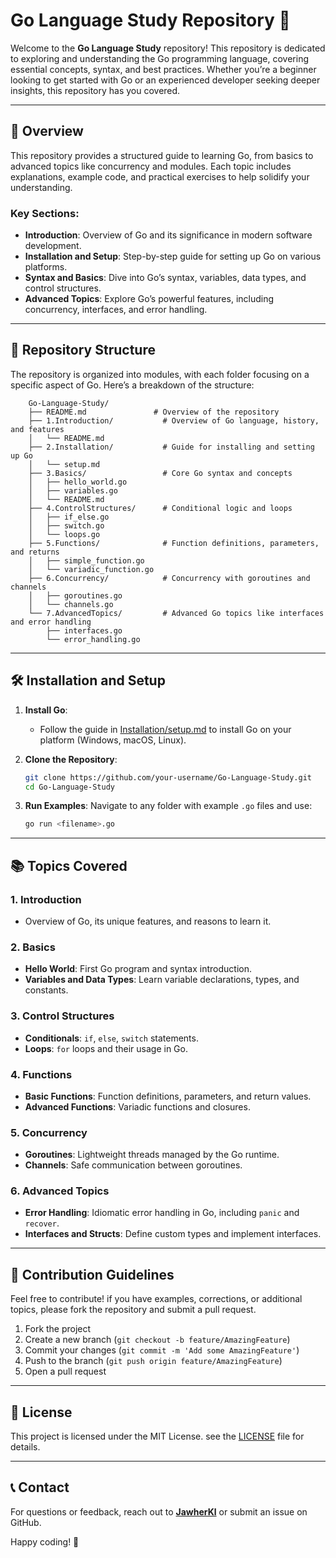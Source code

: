 # Go Language Study Repository 📘
Welcome to the **Go Language Study** repository! This repository is dedicated to exploring and understanding the Go programming language, covering essential concepts, syntax, and best practices. Whether you’re a beginner looking to get started with Go or an experienced developer seeking deeper insights, this repository has you covered.

---

## 🌟 Overview
This repository provides a structured guide to learning Go, from basics to advanced topics like concurrency and modules. Each topic includes explanations, example code, and practical exercises to help solidify your understanding.

### Key Sections:
- **Introduction**: Overview of Go and its significance in modern software development.
- **Installation and Setup**: Step-by-step guide for setting up Go on various platforms.
- **Syntax and Basics**: Dive into Go’s syntax, variables, data types, and control structures.
- **Advanced Topics**: Explore Go’s powerful features, including concurrency, interfaces, and error handling.

---

## 📂 Repository Structure

The repository is organized into modules, with each folder focusing on a specific aspect of Go. Here’s a breakdown of the structure:
```
    Go-Language-Study/
    ├── README.md               # Overview of the repository
    ├── 1.Introduction/           # Overview of Go language, history, and features
    │   └── README.md
    ├── 2.Installation/           # Guide for installing and setting up Go
    │   └── setup.md
    ├── 3.Basics/                 # Core Go syntax and concepts
    │   ├── hello_world.go
    │   ├── variables.go
    │   └── README.md
    ├── 4.ControlStructures/      # Conditional logic and loops
    │   ├── if_else.go
    │   ├── switch.go
    │   └── loops.go
    ├── 5.Functions/              # Function definitions, parameters, and returns
    │   ├── simple_function.go
    │   └── variadic_function.go
    ├── 6.Concurrency/            # Concurrency with goroutines and channels
    │   ├── goroutines.go
    │   └── channels.go
    └── 7.AdvancedTopics/         # Advanced Go topics like interfaces and error handling
        ├── interfaces.go
        └── error_handling.go
```

---

## 🛠 Installation and Setup

1. **Install Go**:
   - Follow the guide in [Installation/setup.md](Installation/setup.md) to install Go on your platform (Windows, macOS, Linux).

2. **Clone the Repository**:
   ```bash
   git clone https://github.com/your-username/Go-Language-Study.git
   cd Go-Language-Study
   ```

3. **Run Examples**:
   Navigate to any folder with example `.go` files and use:
   ```bash
   go run <filename>.go
   ```
---

## 📚 Topics Covered

### 1. Introduction
   - Overview of Go, its unique features, and reasons to learn it.

### 2. Basics
   - **Hello World**: First Go program and syntax introduction.
   - **Variables and Data Types**: Learn variable declarations, types, and constants.

### 3. Control Structures
   - **Conditionals**: `if`, `else`, `switch` statements.
   - **Loops**: `for` loops and their usage in Go.

### 4. Functions
   - **Basic Functions**: Function definitions, parameters, and return values.
   - **Advanced Functions**: Variadic functions and closures.

### 5. Concurrency
   - **Goroutines**: Lightweight threads managed by the Go runtime.
   - **Channels**: Safe communication between goroutines.

### 6. Advanced Topics
   - **Error Handling**: Idiomatic error handling in Go, including `panic` and `recover`.
   - **Interfaces and Structs**: Define custom types and implement interfaces.

---

## 🤖 Contribution Guidelines

Feel free to contribute! if you have examples, corrections, or additional topics, please fork the repository and submit a pull request.

1. Fork the project
2. Create a new branch (`git checkout -b feature/AmazingFeature`)
3. Commit your changes (`git commit -m 'Add some AmazingFeature'`)
4. Push to the branch (`git push origin feature/AmazingFeature`)
5. Open a pull request

---

## 📝 License

This project is licensed under the MIT License. see the [LICENSE](LICENSE) file for details.

---

## 📞 Contact

For questions or feedback, reach out to **[JawherKl](mailto:kalleljawher4@gmail.com)** or submit an issue on GitHub.

Happy coding! 🎉
